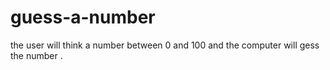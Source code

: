 # guess-a-number
the user will think a number between 0 and 100 and the computer will gess the number .
